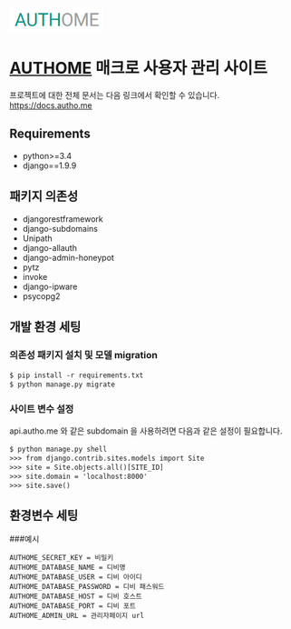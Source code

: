 ![Image of Yaktocat](/main/static/images/authome.png)
# [AUTHOME](http://autho.me) 매크로 사용자 관리 사이트
프로젝트에 대한 전체 문서는 다음 링크에서 확인할 수 있습니다. https://docs.autho.me

## Requirements
* python>=3.4
* django==1.9.9

## 패키지 의존성
* djangorestframework
* django-subdomains
* Unipath
* django-allauth
* django-admin-honeypot
* pytz
* invoke
* django-ipware
* psycopg2

## 개발 환경 세팅
### 의존성 패키지 설치 및 모델 migration
```
$ pip install -r requirements.txt
$ python manage.py migrate
```

### 사이트 변수 설정
api.autho.me 와 같은 subdomain 을 사용하려면 다음과 같은 설정이 필요합니다.
```
$ python manage.py shell
>>> from django.contrib.sites.models import Site
>>> site = Site.objects.all()[SITE_ID]
>>> site.domain = 'localhost:8000'
>>> site.save()
```

## 환경변수 세팅
###예시
```
AUTHOME_SECRET_KEY = 비밀키
AUTHOME_DATABASE_NAME = 디비명
AUTHOME_DATABASE_USER = 디비 아이디
AUTHOME_DATABASE_PASSWORD = 디비 패스워드
AUTHOME_DATABASE_HOST = 디비 호스트
AUTHOME_DATABASE_PORT = 디비 포트
AUTHOME_ADMIN_URL = 관리자페이지 url
```
